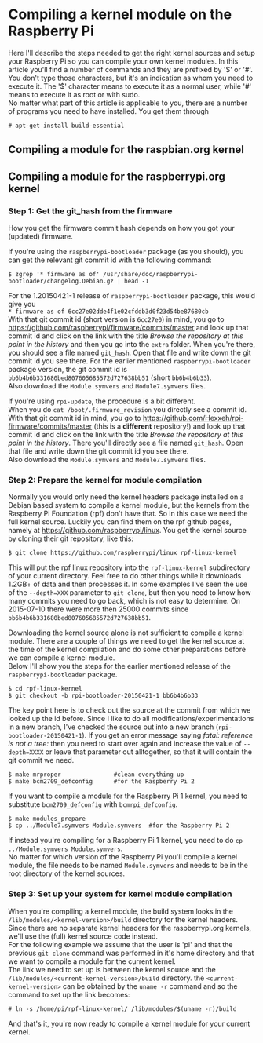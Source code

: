 # Compiling a kernel module on the Raspberry Pi

Here I'll describe the steps needed to get the right kernel sources and setup your Raspberry Pi so you can compile your own kernel modules.
In this article you'll find a number of commands and they are prefixed by '$' or '#'. You don't type those characters, but it's an indication as whom you need to execute it. The '$' character means to execute it as a normal user, while '#' means to execute it as root or with sudo.  
No matter what part of this article is applicable to you, there are a number of programs you need to have installed. You get them through
```
# apt-get install build-essential
```

## Compiling a module for the raspbian.org kernel


## Compiling a module for the raspberrypi.org kernel

### Step 1: Get the git_hash from the firmware

How you get the firmware commit hash depends on how you got your (updated) firmware.  

If you're using the `raspberrypi-bootloader` package (as you should), you can get the relevant git commit id with the following command:
```
$ zgrep '* firmware as of' /usr/share/doc/raspberrypi-bootloader/changelog.Debian.gz | head -1
```
For the 1.20150421-1 release of `raspberrypi-bootloader` package, this would give you  
`* firmware as of 6cc27e02dde4f1e02cfddb3d0f23d54be87680cb`  
With that git commit id (short version is `6cc27e0`) in mind, you go to https://github.com/raspberrypi/firmware/commits/master and look up that commit id and click on the link with the title _Browse the repository at this point in the history_ and then you go into the `extra` folder.
When you're there, you should see a file named `git_hash`. Open that file and write down the git commit id you see there. For the earlier mentioned `raspberrypi-bootloader` package version, the git commit id is `bb6b4b6b331680bed807605685572d727638bb51` (short `bb6b4b6b33`).  
Also download the `Module.symvers` and `Module7.symvers` files.

If you're using `rpi-update`, the procedure is a bit different.  
When you do `cat /boot/.firmware_revision` you directly see a commit id.  
With that git commit id in mind, you go to https://github.com/Hexxeh/rpi-firmware/commits/master (this is a **different** repository!) and look up that commit id and click on the link with the title _Browse the repository at this point in the history_.
There you'll directly see a file named `git_hash`. Open that file and write down the git commit id you see there.  
Also download the `Module.symvers` and `Module7.symvers` files.

### Step 2: Prepare the kernel for module compilation

Normally you would only need the kernel headers package installed on a Debian based system to compile a kernel module, but the kernels from the Raspberry Pi Foundation (rpf) don't have that. So in this case we need the full kernel source. Luckily you can find them on the rpf github pages, namely at https://github.com/raspberrypi/linux.
You get the kernel source by cloning their git repository, like this:
```
$ git clone https://github.com/raspberrypi/linux rpf-linux-kernel
```
This will put the rpf linux repository into the `rpf-linux-kernel` subdirectory of your current directory. Feel free to do other things while it downloads 1.2GB+ of data and then processes it. In some examples I've seen the use of the `--depth=XXX` parameter to `git clone`, but then you need to know how many commits you need to go back, which is not easy to determine. On 2015-07-10 there were more then 25000 commits since `bb6b4b6b331680bed807605685572d727638bb51`.  

Downloading the kernel source alone is not sufficient to compile a kernel module. There are a couple of things we need to get the kernel source at the time of the kernel compilation and do some other preparations before we can compile a kernel module.  
Below I'll show you the steps for the earlier mentioned release of the `raspberrypi-bootloader` package.

```
$ cd rpf-linux-kernel
$ git checkout -b rpi-bootloader-20150421-1 bb6b4b6b33
```
The key point here is to check out the source at the commit from which we looked up the id before. Since I like to do all modifications/experimentations in a new branch, I've checked the source out into a new branch (`rpi-bootloader-20150421-1`).
If you get an error message saying _fatal: reference is not a tree: <git-hash-found-earlier>_ then you need to start over again and increase the value of `--depth=XXXX` or leave that parameter out alltogether, so that it will contain the git commit we need.
```
$ make mrproper               #clean everything up
$ make bcm2709_defconfig      #for the Raspberry Pi 2
```
If you want to compile a module for the Raspberry Pi 1 kernel, you need to substitute `bcm2709_defconfig` with `bcmrpi_defconfig`.
```
$ make modules_prepare
$ cp ../Module7.symvers Module.symvers  #for the Raspberry Pi 2
```
If instead you're compiling for a Raspberry Pi 1 kernel, you need to do `cp ../Module.symvers Module.symvers`.  
No matter for which version of the Raspberry Pi you'll compile a kernel module, the file needs to be named `Module.symvers` and needs to be in the root directory of the kernel sources.

### Step 3: Set up your system for kernel module compilation

When you're compiling a kernel module, the build system looks in the `/lib/modules/<kernel-version>/build` directory for the kernel headers. Since there are no separate kernel headers for the raspberrypi.org kernels, we'll use the (full) kernel source code instead.   
For the following example we assume that the user is 'pi' and that the previous `git clone` command was performed in it's home directory and that we want to compile a module for the current kernel.  
The link we need to set up is between the kernel source and the `/lib/modules/<current-kernel-version>/build` directory. the `<current-kernel-version>` can be obtained by the `uname -r` command and so the command to set up the link becomes:
```
# ln -s /home/pi/rpf-linux-kernel/ /lib/modules/$(uname -r)/build
```
And that's it, you're now ready to compile a kernel module for your current kernel.

